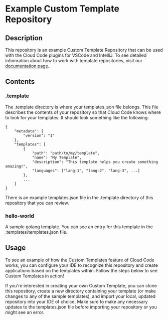 # Example Custom Template Repository
## Description
This repository is an example Custom Template Repository that can be used with the Cloud Code plugins for VSCode and IntelliJ. To see detailed infomration about how to work with template repositories, visit our [documentation page](https://docs.google.com/document/d/1osOg8ch_b2F_eOGJzKsutPUbLeQCKO96Llq1v5DQ8j4/edit?usp=sharing).

## Contents
### .template
The .template directory is where your templates.json file belongs. This file describes the contents of your repository so that Cloud Code knows where to look for your templates. It should look something like the following:
```
{
    "metadata": {
        "version": "1"
    },
    "templates": [
        {
            "path": "path/to/my/template",
            "name": "My Template",
            "description": "This template helps you create something amazing!",
            "languages": ["lang-1", "lang-2", "lang-3", ...]
        },
        ...
    ]
}
```
There is an example templates.json file in the .template directory of this repository that you can review.

### hello-world
A sample golang template. You can see an entry for this template in the .templates/templates.json file.

## Usage
To see an example of how the Custom Templates feature of Cloud Code works, you can configure your IDE to recognize this repository and create applications based on the templates within. Follow the steps below to see Custom Templates in action!

If you're interested in creating your own Custom Template, you can clone this repository, create a new directory containing your template (or make changes to any of the sample templates), and import your local, updated repository into your IDE of choice. Make sure to make any necessary updates to the templates.json file before importing your repository or you might see an error.